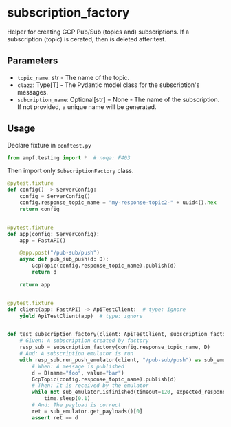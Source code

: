 # subscription_factory

Helper for creating GCP Pub/Sub (topics and) subscriptions. If a subscription (topic) is cerated, then is deleted after test.

## Parameters

* `topic_name`: str - The name of the topic.
* `clazz`: Type[T] - The Pydantic model class for the subscription's messages.
* `subcription_name`: Optional[str] = None - The name of the subscription. If not provided, a unique name will be generated.

## Usage

Declare fixture in `conftest.py`

```python
from ampf.testing import *  # noqa: F403
```

Then import only `SubscriptionFactory` class.

```python
@pytest.fixture
def config() -> ServerConfig:
    config = ServerConfig()
    config.response_topic_name = "my-response-topic2-" + uuid4().hex
    return config


@pytest.fixture
def app(config: ServerConfig):
    app = FastAPI()

    @app.post("/pub-sub/push")
    async def pub_sub_push(d: D):
        GcpTopic(config.response_topic_name).publish(d)
        return d

    return app


@pytest.fixture
def client(app: FastAPI) -> ApiTestClient:  # type: ignore
    yield ApiTestClient(app)  # type: ignore


def test_subscription_factory(client: ApiTestClient, subscription_factory: SubscriptionFactory, config: ServerConfig):
    # Given: A subscription created by factory
    resp_sub = subscription_factory(config.response_topic_name, D)
    # And: A subscription emulator is run
    with resp_sub.run_push_emulator(client, "/pub-sub/push") as sub_emulator:
        # When: A message is published
        d = D(name="foo", value="bar")
        GcpTopic(config.response_topic_name).publish(d)
        # Then: It is received by the emulator
        while not sub_emulator.isfinished(timeout=120, expected_responses=1):
            time.sleep(0.1)
        # And: The payload is correct
        ret = sub_emulator.get_payloads()[0]
        assert ret == d
```
